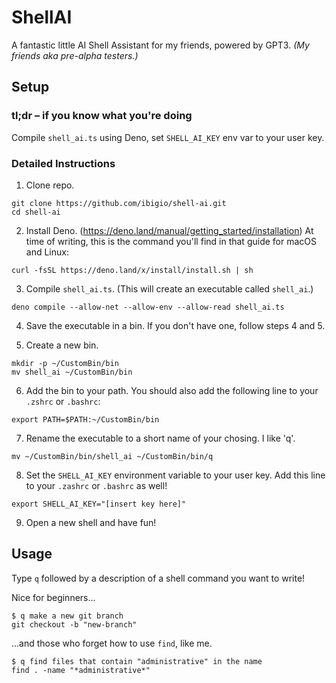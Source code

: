 # ShellAI
A fantastic little AI Shell Assistant for my friends, powered by GPT3. *(My friends aka pre-alpha testers.)*

## Setup

### tl;dr – if you know what you're doing
Compile `shell_ai.ts` using Deno, set `SHELL_AI_KEY` env var to your user key.

### Detailed Instructions

1. Clone repo.
```
git clone https://github.com/ibigio/shell-ai.git
cd shell-ai
```

2. Install Deno. (https://deno.land/manual/getting_started/installation) At time of writing, this is the command you'll find in that guide for macOS and Linux:
```
curl -fsSL https://deno.land/x/install/install.sh | sh
```

3. Compile `shell_ai.ts`. (This will create an executable called `shell_ai`.)
```
deno compile --allow-net --allow-env --allow-read shell_ai.ts
```


4. Save the executable in a bin. If you don't have one, follow steps 4 and 5.

5. Create a new bin.
```
mkdir -p ~/CustomBin/bin
mv shell_ai ~/CustomBin/bin
```

6. Add the bin to your path. You should also add the following line to your `.zshrc` or `.bashrc`:
```
export PATH=$PATH:~/CustomBin/bin
```

7. Rename the executable to a short name of your chosing. I like 'q'.
```
mv ~/CustomBin/bin/shell_ai ~/CustomBin/bin/q
```

8. Set the `SHELL_AI_KEY` environment variable to your user key. Add this line to your `.zashrc` or `.bashrc` as well!
```
export SHELL_AI_KEY="[insert key here]"
```

9. Open a new shell and have fun!

## Usage

Type `q` followed by a description of a shell command you want to write!

Nice for beginners...
```
$ q make a new git branch
git checkout -b "new-branch"
```

...and those who forget how to use `find`, like me.
```
$ q find files that contain "administrative" in the name
find . -name "*administrative*"
```